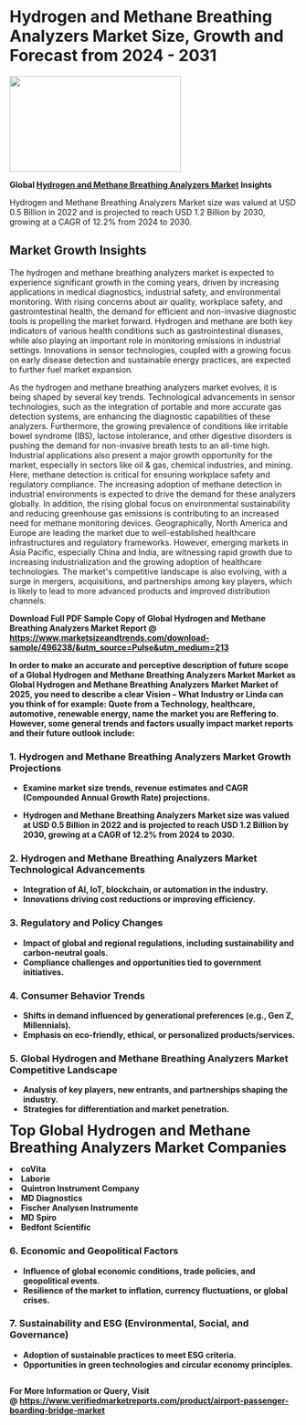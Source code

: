 <H1>Hydrogen and Methane Breathing Analyzers Market Size, Growth and Forecast from 2024 - 2031</H1><img class="aligncenter size-medium wp-image-584254" src="https://thirdeyenews.in/wp-content/uploads/2024/09/Global-Market-Research-300x168.jpeg" alt="" width="300" height="168" /><p><strong>Global&nbsp;<a href="https://www.marketsizeandtrends.com/download-sample/496238/&amp;utm_source=Pulse&amp;utm_medium=213">Hydrogen and Methane Breathing Analyzers Market</a> Insights</strong></p><p>Hydrogen and Methane Breathing Analyzers Market size was valued at USD 0.5 Billion in 2022 and is projected to reach USD 1.2 Billion by 2030, growing at a CAGR of 12.2% from 2024 to 2030.</p><p><h2>Market Growth Insights</h2> <p>The hydrogen and methane breathing analyzers market is expected to experience significant growth in the coming years, driven by increasing applications in medical diagnostics, industrial safety, and environmental monitoring. With rising concerns about air quality, workplace safety, and gastrointestinal health, the demand for efficient and non-invasive diagnostic tools is propelling the market forward. Hydrogen and methane are both key indicators of various health conditions such as gastrointestinal diseases, while also playing an important role in monitoring emissions in industrial settings. Innovations in sensor technologies, coupled with a growing focus on early disease detection and sustainable energy practices, are expected to further fuel market expansion.</p> <p><strong></strong></p> <p>As the hydrogen and methane breathing analyzers market evolves, it is being shaped by several key trends. Technological advancements in sensor technologies, such as the integration of portable and more accurate gas detection systems, are enhancing the diagnostic capabilities of these analyzers. Furthermore, the growing prevalence of conditions like irritable bowel syndrome (IBS), lactose intolerance, and other digestive disorders is pushing the demand for non-invasive breath tests to an all-time high. Industrial applications also present a major growth opportunity for the market, especially in sectors like oil & gas, chemical industries, and mining. Here, methane detection is critical for ensuring workplace safety and regulatory compliance. The increasing adoption of methane detection in industrial environments is expected to drive the demand for these analyzers globally. In addition, the rising global focus on environmental sustainability and reducing greenhouse gas emissions is contributing to an increased need for methane monitoring devices. Geographically, North America and Europe are leading the market due to well-established healthcare infrastructures and regulatory frameworks. However, emerging markets in Asia Pacific, especially China and India, are witnessing rapid growth due to increasing industrialization and the growing adoption of healthcare technologies. The market's competitive landscape is also evolving, with a surge in mergers, acquisitions, and partnerships among key players, which is likely to lead to more advanced products and improved distribution channels.</p> <p><strong></p><p><span class=""><strong>Download Full PDF Sample Copy of Global Hydrogen and Methane Breathing Analyzers Market Report</strong> @ <a href="https://www.marketsizeandtrends.com/download-sample/496238/&amp;utm_source=Pulse&amp;utm_medium=213" target="_blank">https://www.marketsizeandtrends.com/download-sample/496238/&amp;utm_source=Pulse&amp;utm_medium=213</a></span></p><p>In order to make an accurate and perceptive description of future scope of a Global&nbsp;Hydrogen and Methane Breathing Analyzers Market Market as Global&nbsp;Hydrogen and Methane Breathing Analyzers Market Market of 2025, you need to describe a clear Vision &ndash; What Industry or Linda can you think of for example: Quote from a Technology, healthcare, automotive, renewable energy, name the market you are Reffering to. However, some general trends and factors usually impact market reports and their future outlook include:</p><h3>1.&nbsp;<strong>Hydrogen and Methane Breathing Analyzers Market Growth Projections</strong></h3><ul><li>Examine market size trends, revenue estimates and CAGR (Compounded Annual Growth Rate) projections.</li><li><p>Hydrogen and Methane Breathing Analyzers Market size was valued at USD 0.5 Billion in 2022 and is projected to reach USD 1.2 Billion by 2030, growing at a CAGR of 12.2% from 2024 to 2030.</p></li></ul><h3>2.&nbsp;<strong>Hydrogen and Methane Breathing Analyzers Market Technological Advancements</strong></h3><ul><li>Integration of AI, IoT, blockchain, or automation in the industry.</li><li>Innovations driving cost reductions or improving efficiency.</li></ul><h3>3.&nbsp;<strong>Regulatory and Policy Changes</strong></h3><ul><li>Impact of global and regional regulations, including sustainability and carbon-neutral goals.</li><li>Compliance challenges and opportunities tied to government initiatives.</li></ul><h3>4.&nbsp;<strong>Consumer Behavior Trends</strong></h3><ul><li>Shifts in demand influenced by generational preferences (e.g., Gen Z, Millennials).</li><li>Emphasis on eco-friendly, ethical, or personalized products/services.</li></ul><h3>5.&nbsp;<strong>Global Hydrogen and Methane Breathing Analyzers Market Competitive Landscape</strong></h3><ul><li>Analysis of key players, new entrants, and partnerships shaping the industry.</li><li>Strategies for differentiation and market penetration.</li></ul><p data-pm-slice="1 1 []"><span style="color: inherit; font-family: inherit; font-size: 25px;">Top Global Hydrogen and Methane Breathing Analyzers Market Companies</span></p><div class="" data-test-id=""><p><li>coVita</li><li> Laborie</li><li> Quintron Instrument Company</li><li> MD Diagnostics</li><li> Fischer Analysen Instrumente</li><li> MD Spiro</li><li> Bedfont Scientific</li></p></div><h3>6.&nbsp;<strong>Economic and Geopolitical Factors</strong></h3><ul><li>Influence of global economic conditions, trade policies, and geopolitical events.</li><li>Resilience of the market to inflation, currency fluctuations, or global crises.</li></ul><h3>7.&nbsp;<strong>Sustainability and ESG (Environmental, Social, and Governance)</strong></h3><ul><li>Adoption of sustainable practices to meet ESG criteria.</li><li>Opportunities in green technologies and circular economy principles.</li></ul><h2><strong style="font-size: 14px;">For More Information or Query, Visit @&nbsp;</strong><a style="background-color: #ffffff; font-size: 14px;" href="https://www.marketsizeandtrends.com/report/hydrogen-and-methane-breathing-analyzers-market/" target="_blank">https://www.verifiedmarketreports.com/product/airport-passenger-boarding-bridge-market</a></h2>
